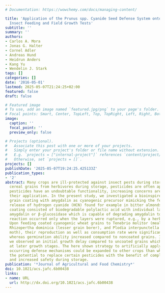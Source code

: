 ```yaml
---
# Documentation: https://wowchemy.com/docs/managing-content/

title: 'Application of the Prunus spp. Cyanide Seed Defense System onto Wheat: Reduced
  Insect Feeding and Field Growth Tests'
subtitle: ''
summary: ''
authors:
- Carlos A. Mora
- Jonas G. Halter
- Cornel Adler
- Andreas Hund
- Heidrun Anders
- Kang Yu
- Wendelin J. Stark
tags: []
categories: []
date: '2016-05-01'
lastmod: 2025-05-07T21:24:25+02:00
featured: false
draft: false

# Featured image
# To use, add an image named `featured.jpg/png` to your page's folder.
# Focal points: Smart, Center, TopLeft, Top, TopRight, Left, Right, BottomLeft, Bottom, BottomRight.
image:
  caption: ''
  focal_point: ''
  preview_only: false

# Projects (optional).
#   Associate this post with one or more of your projects.
#   Simply enter your project's folder or file name without extension.
#   E.g. `projects = ["internal-project"]` references `content/project/deep-learning/index.md`.
#   Otherwise, set `projects = []`.
projects: []
publishDate: '2025-05-07T19:24:25.425133Z'
publication_types:
- '2'
abstract: Many crops are ill-protected against insect pests during storage. To protect
  cereal grains from herbivores during storage, pesticides are often applied. While
  pesticides have an undoubtable functionality, increasing concerns are arising about
  their application. In the present study, we investigated a bioinspired cyanogenic
  grain coating with amygdalin as cyanogenic precursor mimicking the feeding-triggered
  release of hydrogen cyanide (HCN) found for example in bitter almonds. The multilayer
  coating consisted of biodegradable polylactic acid with individual layers containing
  amygdalin or β-glucosidase which is capable of degrading amygdalin to HCN. This
  reaction occurred only when the layers were ruptured, e.g., by a herbivore attack.
  Upon feeding coated cyanogenic wheat grains to Tenebrio molitor (mealworm beetle),
  Rhizopertha dominica (lesser grain borer), and Plodia interpunctella (Indianmeal
  moth), their reproduction as well as consumption rate were significantly reduced,
  whereas germination ability increased compared to noncoated grains. In field experiments,
  we observed an initial growth delay compared to uncoated grains which became negligible
  at later growth stages. The here shown strategy to artificially apply a naturally
  occurring defense mechanisms could be expanded to other crops than wheat and has
  the potential to replace certain pesticides with the benefit of complete biodegradability
  and increased safety during storage.
publication: '*Journal of Agricultural and Food Chemistry*'
doi: 10.1021/acs.jafc.6b00438
links:
- name: URL
  url: http://dx.doi.org/10.1021/acs.jafc.6b00438
---
```

